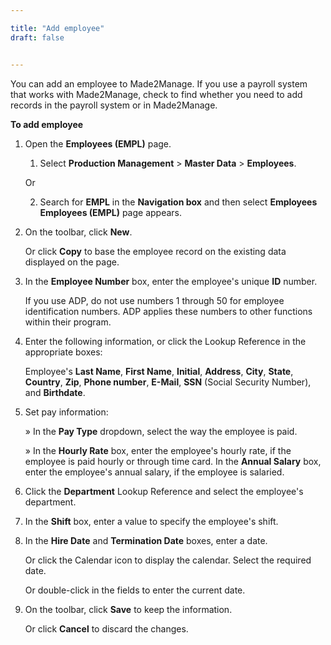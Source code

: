 ```yaml
---

title: "Add employee"
draft: false


---
```


You can add an employee to Made2Manage. If you use a payroll system that works with Made2Manage, check to find whether you need to add records in the payroll system or in Made2Manage.

**To add employee**

1.  Open the **Employees (EMPL)** page.

    1.  Select **Production Management** \> **Master Data** \> **Employees**.

    Or

    2.  Search for **EMPL** in the **Navigation box** and then select **Employees Employees (EMPL)** page appears.

2.  On the toolbar, click **New**.

    Or click **Copy** to base the employee record on the existing data displayed on the page.

3.  In the **Employee Number** box, enter the employee's unique **ID** number.

    If you use ADP, do not use numbers 1 through 50 for employee identification numbers. ADP applies these numbers to other functions within their program.

4.  Enter the following information, or click the Lookup Reference in the appropriate boxes:

    Employee's **Last Name**, **First Name**, **Initial**, **Address**, **City**, **State**, **Country**, **Zip**, **Phone number**, **E-Mail**, **SSN** (Social Security Number), and **Birthdate**.

5.  Set pay information:

    » In the **Pay Type** dropdown, select the way the employee is paid.

    » In the **Hourly Rate** box, enter the employee's hourly rate, if the employee is paid hourly or through time card. In the **Annual Salary** box, enter the employee's annual salary, if the employee is salaried.

6.  Click the **Department** Lookup Reference and select the employee's department.

7.  In the **Shift** box, enter a value to specify the employee's shift.

8.  In the **Hire Date** and **Termination Date** boxes, enter a date.

    Or click the Calendar icon to display the calendar. Select the required date.

    Or double-click in the fields to enter the current date.

9.  On the toolbar, click **Save** to keep the information. 

    Or click **Cancel** to discard the changes.